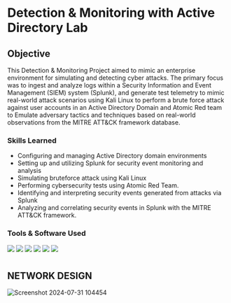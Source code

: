 # Detection & Monitoring with Active Directory Lab

## Objective 
This Detection & Monitoring Project aimed to mimic an enterprise environment for simulating and detecting cyber attacks. The primary focus was to ingest and analyze logs within a Security Information and Event Management (SIEM) system (Splunk), and generate test telemetry to mimic real-world attack scenarios using Kali Linux to perform a brute force attack against user accounts in an Active Directory Domain and Atomic Red team to Emulate adversary tactics and techniques based on real-world observations from the MITRE ATT&CK framework database. 

### Skills Learned

- Configuring and managing Active Directory domain environments
- Setting up and utilizing Splunk for security event monitoring and analysis
- Simulating bruteforce attack using Kali Linux
- Performing cybersecurity tests using Atomic Red Team.
- Identifying and interpreting security events generated from attacks via Splunk
- Analyzing and correlating security events in Splunk with the MITRE ATT&CK framework.

### Tools & Software Used
  <img src="https://img.shields.io/badge/-Splunk-000000?&style=for-thebadge&logo=Splunk&logoColor=white"/> <img src="https://img.shields.io/badge/-Kali Linux-557C94?&style=for-thebadge&logo=Kali Linux&logoColor=white"/>  <img src="https://img.shields.io/badge/-Sysmon-000000?style=for-thebadge&logo=Windows&logoColor=0078D6"/>  <img src="https://img.shields.io/badge/-Active Directory-000000?style=for-thebadge&logo=Windows&logoColor=0078D6"/>
  <img src="https://img.shields.io/badge/-Windows Server 2022-000000?style=for-thebadge&logo=Windows&logoColor=0078D6" />
   <img src="https://img.shields.io/badge/-Atomic Red Team -FF0000?style=for-thebadge&logo=Windows&logoColor=0078D6" />
#
## NETWORK DESIGN 
![Screenshot 2024-07-31 104454](https://github.com/user-attachments/assets/5ce527ee-09d9-48dc-a52a-df312965b2e1)


